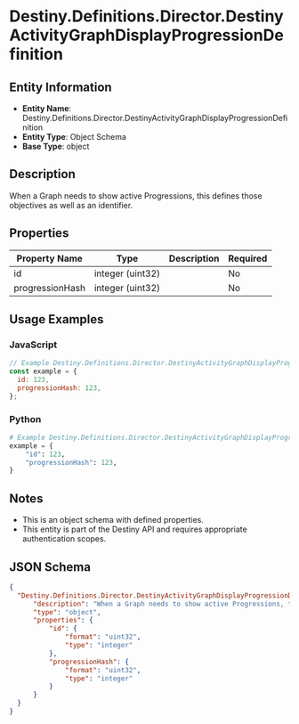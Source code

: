 # Destiny.Definitions.Director.DestinyActivityGraphDisplayProgressionDefinition

## Entity Information
- **Entity Name**: Destiny.Definitions.Director.DestinyActivityGraphDisplayProgressionDefinition
- **Entity Type**: Object Schema
- **Base Type**: object

## Description
When a Graph needs to show active Progressions, this defines those objectives as well as an identifier.

## Properties

| Property Name | Type | Description | Required |
|---------------|------|-------------|----------|
| id | integer (uint32) |  | No |
| progressionHash | integer (uint32) |  | No |

## Usage Examples

### JavaScript
```javascript
// Example Destiny.Definitions.Director.DestinyActivityGraphDisplayProgressionDefinition object
const example = {
  id: 123,
  progressionHash: 123,
};
```

### Python
```python
# Example Destiny.Definitions.Director.DestinyActivityGraphDisplayProgressionDefinition object
example = {
    "id": 123,
    "progressionHash": 123,
}
```

## Notes
- This is an object schema with defined properties.
- This entity is part of the Destiny API and requires appropriate authentication scopes.

## JSON Schema
```json
{
  "Destiny.Definitions.Director.DestinyActivityGraphDisplayProgressionDefinition":   {
      "description": "When a Graph needs to show active Progressions, this defines those objectives as well as an identifier.",
      "type": "object",
      "properties": {
          "id": {
              "format": "uint32",
              "type": "integer"
          },
          "progressionHash": {
              "format": "uint32",
              "type": "integer"
          }
      }
  }
}
```
